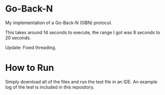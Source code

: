 # Go-Back-N
My implementation of a Go-Back-N (GBN) protocol.

This takes around 14 seconds to execute, the range I got was 8 seconds to 20 seconds.

Update: Fixed threading.

# How to Run
Simply download all of the files and run the test file in an IDE. An example log of the test is included in this repository.
